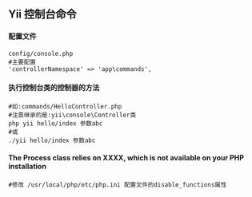 ## Yii 控制台命令

#### 配置文件
    config/console.php
    #主要配置
    'controllerNamespace' => 'app\commands',

#### 执行控制台类的控制器的方法
    #如:commands/HelloController.php
    #注意继承的是:yii\console\Controller类
    php yii hello/index 参数abc
    #或
    ./yii hello/index 参数abc

#### The Process class relies on XXXX, which is not available on your PHP installation
    #修改 /usr/local/php/etc/php.ini 配置文件的disable_functions属性

